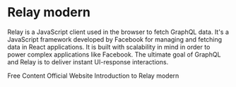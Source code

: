# Relay modern

Relay is a JavaScript client used in the browser to fetch GraphQL data. It's a JavaScript framework developed by Facebook for managing and fetching data in React applications. It is built with scalability in mind in order to power complex applications like Facebook. The ultimate goal of GraphQL and Relay is to deliver instant UI-response interactions.

<ResourceGroupTitle>Free Content</ResourceGroupTitle>
<BadgeLink colorScheme='blue' badgeText='Official Website' href='https://relay.dev/'>Official Website</BadgeLink>
<BadgeLink colorScheme='yellow' badgeText='Read' href='https://relay.dev/docs/'>Introduction to Relay modern</BadgeLink>
